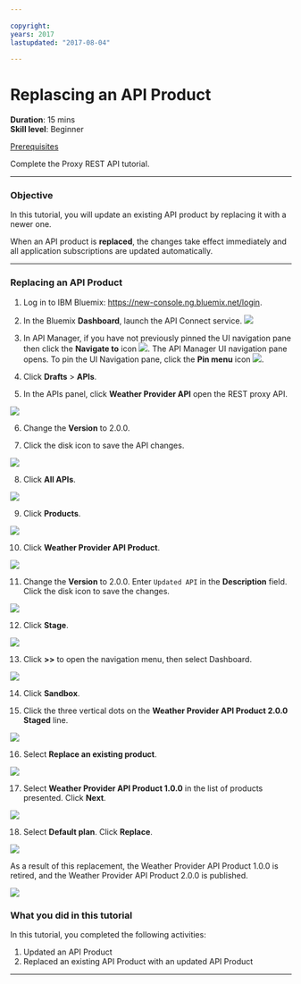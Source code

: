```yaml
---
 
copyright:
years: 2017
lastupdated: "2017-08-04"
 
---
```

# Replascing an API Product
**Duration**: 15 mins  
**Skill level**: Beginner  

[Prerequisites](https://github.com/ibm-apiconnect/getting-started/blob/master/bluemix/0-prereq/README.md)

Complete the Proxy REST API tutorial.

---
### Objective
In this tutorial, you will update an existing API product by replacing it with a newer one.

When an API product is **replaced**, the changes take effect immediately and all application subscriptions are updated automatically.  


---
### Replacing an API Product
1. Log in to IBM Bluemix: https://new-console.ng.bluemix.net/login.

2. In the Bluemix **Dashboard**, launch the API Connect service.
![](images/Bluemix.png)

3. In API Manager, if you have not previously pinned the UI navigation pane then click the **Navigate to** icon ![](images/navigate-to.png).  The API Manager UI navigation pane opens. To pin the UI Navigation pane, click the **Pin menu** icon ![](images/pinned.png).

4. Click **Drafts** > **APIs**.

5. In the APIs panel, click **Weather Provider API** open the REST proxy API.  


![](images/rep-api-list.png)


6. Change the **Version** to 2.0.0.  

7. Click the disk icon to save the API changes.  


![](images/rep-change-version.png)


8. Click **All APIs**.  


![](images/rep-all-apis.png)


9. Click **Products**.  


![](images/rep-api-list-2.png)


10.	Click **Weather Provider API Product**.  


![](images/rep-draft-prod-list.png)



11.	Change the **Version** to 2.0.0. Enter ``Updated API`` in the **Description** field.  Click the disk icon to save the changes.  


![](images/rep-update-prod.png)


12.	Click **Stage**.  


![](images/rep-stage-prod-2.png)


13.	Click **>>** to open the navigation menu, then select Dashboard.  


![](images/rep-dashboard.png)


14.	Click **Sandbox**.  


15.	Click the three vertical dots on the **Weather Provider API Product 2.0.0 Staged** line.  


![](images/rep-dash-prod-list-2.png)


16.	Select **Replace an existing product**.  


![](images/rep-replace-prod.png)


17.	Select **Weather Provider API Product 1.0.0** in the list of products presented.  Click **Next**.  


![](images/rep-replace-dialog.png)

18.	Select **Default plan**.  Click **Replace**.  


![](images/rep-replace-dialog-2.png)

As a result of this replacement, the Weather Provider API Product 1.0.0 is retired, and the Weather Provider API Product 2.0.0
 is published.  

 
 ![](images/rep-prod-retired.png) 
 

### What you did in this tutorial
In this tutorial, you completed the following activities:
1. Updated an API Product
2. Replaced an existing API Product with an updated API Product

---
